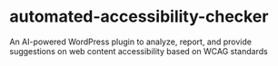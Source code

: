 # automated-accessibility-checker
An AI-powered WordPress plugin to analyze, report, and provide suggestions on web content accessibility based on WCAG standards
